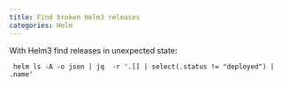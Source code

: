 ```yaml
---
title: Find broken Helm3 releases
categories: Helm
---
```


With Helm3 find releases in unexpected state:

     helm ls -A -o json | jq  -r '.[] | select(.status != "deployed") | .name'

